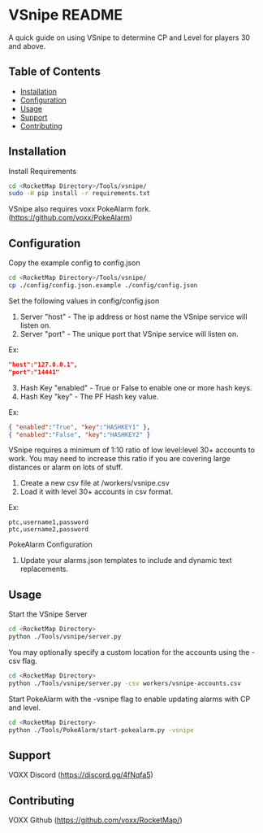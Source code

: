 # VSnipe README

A quick guide on using VSnipe to determine CP and Level for players 30 and above.

## Table of Contents

- [Installation](#installation)
- [Configuration](#configuration)
- [Usage](#usage)
- [Support](#support)
- [Contributing](#contributing)

## Installation

Install Requirements
```sh
cd <RocketMap Directory>/Tools/vsnipe/
sudo -H pip install -r requirements.txt
```

VSnipe also requires voxx PokeAlarm fork. (https://github.com/voxx/PokeAlarm)

## Configuration

Copy the example config to config.json
```sh
cd <RocketMap Directory>/Tools/vsnipe/
cp ./config/config.json.example ./config/config.json
```

Set the following values in config/config.json
1) Server "host" - The ip address or host name the VSnipe service will listen on.
2) Server "port" - The unique port that VSnipe service will listen on.

  Ex:
```json
"host":"127.0.0.1",
"port":"14441"
```

3) Hash Key "enabled" - True or False to enable one or more hash keys.
4) Hash Key "key" - The PF Hash key value.

  Ex:
```json
{ "enabled":"True", "key":"HASHKEY1" },
{ "enabled":"False", "key":"HASHKEY2" }
```

VSnipe requires a minimum of 1:10 ratio of low level:level 30+ accounts to work.
You may need to increase this ratio if you are covering large distances or alarm on lots of stuff.

1) Create a new csv file at <RocketMap Directory>/workers/vsnipe.csv
2) Load it with level 30+ accounts in csv format.

Ex:
```csv
ptc,username1,password
ptc,username2,password
```

PokeAlarm Configuration
1) Update your alarms.json templates to include <level> and <cp> dynamic text replacements.

## Usage

Start the VSnipe Server
```sh
cd <RocketMap Directory>
python ./Tools/vsnipe/server.py
```

You may optionally specify a custom location for the accounts using the -csv flag.
```sh
cd <RocketMap Directory>
python ./Tools/vsnipe/server.py -csv workers/vsnipe-accounts.csv
```

Start PokeAlarm with the -vsnipe flag to enable updating alarms with CP and level.
```sh
cd <RocketMap Directory>
python ./Tools/PokeAlarm/start-pokealarm.py -vsnipe
```

## Support

VOXX Discord (https://discord.gg/4fNqfa5)

## Contributing

VOXX Github (https://github.com/voxx/RocketMap/)
